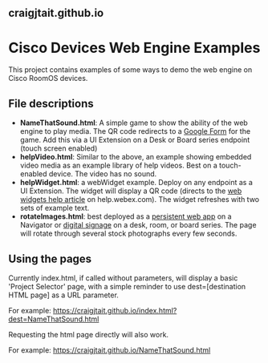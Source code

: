 ## craigjtait.github.io

# Cisco Devices Web Engine Examples

This project contains examples of some ways to demo the web engine on Cisco RoomOS devices.

## File descriptions

* **NameThatSound.html**: A simple game to show the ability of the web engine to play media. The QR code redirects to a [Google Form](https://forms.gle/1zhA6rtuVJaSgcQ78) for the game. Add this via a UI Extension on a Desk or Board series endpoint (touch screen enabled)
* **helpVideo.html**: Similar to the above, an example showing embedded video media as an example library of help videos. Best on a touch-enabled device. The video has no sound.
* **helpWidget.html**: a webWidget example. Deploy on any endpoint as a UI Extension. The widget will display a QR code (directs to the [web widgets help article](https://help.webex.com/en-us/article/nrsrs8f/Set-up-web-widgets-on-Board,-Desk,-and-Room-Series-devices) on help.webex.com). The widget refreshes with two sets of example text.
* **rotateImages.html**: best deployed as a [persistent web app](https://help.webex.com/en-us/article/ohq3u6/Configure-persistent-web-apps-on-a-Room-Navigator) on a Navigator or [digital signage](https://help.webex.com/en-us/article/nmd8log/Enable-digital-signage-on-Board,-Desk,-and-Room-Series-devices) on a desk, room, or board series. The page will rotate through several stock photographs every few seconds.

## Using the pages

Currently index.html, if called without parameters, will display a basic 'Project Selector' page, with a simple reminder to use dest=[destination HTML page] as a URL parameter.

For example:
https://craigjtait.github.io/index.html?dest=NameThatSound.html

Requesting the html page directly will also work.

For example:
https://craigjtait.github.io/NameThatSound.html